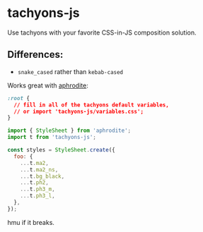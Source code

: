 # tachyons-js

Use tachyons with your favorite CSS-in-JS composition solution.

## Differences:
- `snake_cased` rather than `kebab-cased`

Works great with [aphrodite](https://github.com/Khan/aphrodite):
```css
:root {
  // fill in all of the tachyons default variables,
  // or import 'tachyons-js/variables.css';
}
```

```javascript
import { StyleSheet } from 'aphrodite';
import t from 'tachyons-js';

const styles = StyleSheet.create({
  foo: {
    ...t.ma2,
    ...t.ma2_ns,
    ...t.bg_black,
    ...t.ph2,
    ...t.ph3_m,
    ...t.ph3_l,
  },
});
```

hmu if it breaks.
